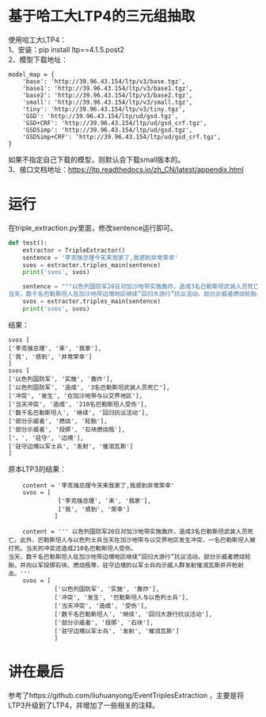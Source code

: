 # 基于哈工大LTP4的三元组抽取
使用哈工大LTP4：<br>
1、安装：pip install ltp==4.1.5.post2<br>
2、模型下载地址：<br>
```
model_map = {
    'base': 'http://39.96.43.154/ltp/v3/base.tgz',
    'base1': 'http://39.96.43.154/ltp/v3/base1.tgz',
    'base2': 'http://39.96.43.154/ltp/v3/base2.tgz',
    'small': 'http://39.96.43.154/ltp/v3/small.tgz',
    'tiny': 'http://39.96.43.154/ltp/v3/tiny.tgz',
    'GSD': 'http://39.96.43.154/ltp/ud/gsd.tgz',
    'GSD+CRF': 'http://39.96.43.154/ltp/ud/gsd_crf.tgz',
    'GSDSimp': 'http://39.96.43.154/ltp/ud/gsd.tgz',
    'GSDSimp+CRF': 'http://39.96.43.154/ltp/ud/gsd_crf.tgz',
}
```
如果不指定自己下载的模型，则默认会下载small版本的。<br>
3、接口文档地址：https://ltp.readthedocs.io/zh_CN/latest/appendix.html<br>

# 运行
在triple_extraction.py里面，修改sentence运行即可。
```python
def test():
    extractor = TripleExtractor()
    sentence = '李克强总理今天来我家了,我感到非常荣幸'
    svos = extractor.triples_main(sentence)
    print('svos', svos)

    sentence = """以色列国防军20日对加沙地带实施轰炸，造成3名巴勒斯坦武装人员死亡。此外，巴勒斯坦人与以色列士兵当天在加沙地带与以交界地区发生冲突，一名巴勒斯坦人被打死。当天的冲突还造成210名巴勒斯坦人受伤。
当天，数千名巴勒斯坦人在加沙地带边境地区继续“回归大游行”抗议活动。部分示威者燃烧轮胎，并向以军投掷石块、燃烧瓶等，驻守边境的以军士兵向示威人群发射催泪瓦斯并开枪射击。"""
    svos = extractor.triples_main(sentence)
    print('svos', svos)
```
结果：
```
svos [
['李克强总理', '来', '我家'], 
['我', '感到', '非常荣幸']
]
svos [
['以色列国防军', '实施', '轰炸'], 
['以色列国防军', '造成', '3名巴勒斯坦武装人员死亡'], 
['冲突', '发生', '在加沙地带与以交界地区'], 
['当天冲突', '造成', '210名巴勒斯坦人受伤'], 
['数千名巴勒斯坦人', '继续', '回归抗议活动'], 
['部分示威者', '燃烧', '轮胎'], 
['部分示威者', '投掷', '石块燃烧瓶'], 
['，', '驻守', '边境'], 
['驻守边境以军士兵', '发射', '催泪瓦斯']
]

```
原本LTP3的结果：
```
    content = '李克强总理今天来我家了,我感到非常荣幸'
    svos = [
              ['李克强总理', '来', '我家'],
              ['我', '感到', '荣幸']
             ]

    content = ''' 以色列国防军20日对加沙地带实施轰炸，造成3名巴勒斯坦武装人员死亡。此外，巴勒斯坦人与以色列士兵当天在加沙地带与以交界地区发生冲突，一名巴勒斯坦人被打死。当天的冲突还造成210名巴勒斯坦人受伤。
当天，数千名巴勒斯坦人在加沙地带边境地区继续“回归大游行”抗议活动。部分示威者燃烧轮胎，并向以军投掷石块、燃烧瓶等，驻守边境的以军士兵向示威人群发射催泪瓦斯并开枪射击。'''
    svos = [
             ['以色列国防军', '实施', '轰炸'],
             ['冲突', '发生', '巴勒斯坦人与以色列士兵'],
             ['当天冲突', '造成', '受伤'],
             ['数千名巴勒斯坦人', '继续', '回归大游行抗议活动'],
             ['部分示威者', '投掷', '石块'],
             ['驻守边境以军士兵', '发射', '催泪瓦斯']
             ]
```
# 讲在最后
参考了https://github.com/liuhuanyong/EventTriplesExtraction ，主要是将LTP3升级到了LTP4，并增加了一些相关的注释。
